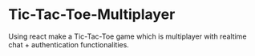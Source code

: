# Tic-Tac-Toe-Multiplayer
Using react make a Tic-Tac-Toe game which is multiplayer with realtime chat + authentication functionalities.
